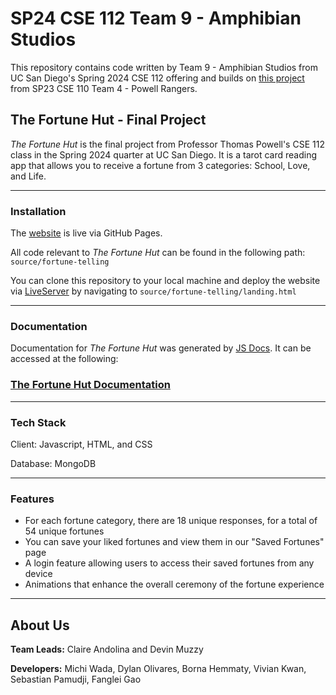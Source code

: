 # SP24 CSE 112 Team 9 - Amphibian Studios
This repository contains code written by Team 9 - Amphibian Studios from UC San Diego's Spring 2024 CSE 112 offering and builds on [this project](https://github.com/cse110-sp23-group4/cse110-sp23-group4) from SP23 CSE 110 Team 4 - Powell Rangers.

## The Fortune Hut - Final Project

*The Fortune Hut* is the final project from Professor Thomas Powell's CSE 112 class in the Spring 2024 quarter at UC San Diego. It is a tarot card reading app that allows you to receive a fortune from 3 categories: School, Love, and Life.
___
### Installation
The [website](https://michinoriw.github.io/cse112-group9/source/fortune-telling/menu.html) is live via GitHub Pages.

All code relevant to *The Fortune Hut* can be found in the following path: `source/fortune-telling`

You can clone this repository to your local machine and deploy the website via [LiveServer](https://marketplace.visualstudio.com/items?itemName=ritwickdey.LiveServer) by navigating to `source/fortune-telling/landing.html`
___
### Documentation
Documentation for *The Fortune Hut* was generated by [JS Docs](https://jsdoc.app/). It can be accessed at the following:
### [The Fortune Hut Documentation](https://cse110-sp23-group4.github.io/cse110-sp23-group4/specs/fortune-telling-docs/index.html)
___
### Tech Stack
Client: Javascript, HTML,  and CSS

Database: MongoDB
___
### Features
- For each fortune category, there are 18 unique responses, for a total of 54 unique fortunes
- You can save your liked fortunes and view them in our "Saved Fortunes" page
- A login feature allowing users to access their saved fortunes from any device
- Animations that enhance the overall ceremony of the fortune experience
___
## About Us
**Team Leads:** Claire Andolina and Devin Muzzy

**Developers:** Michi Wada, Dylan Olivares, Borna Hemmaty, Vivian Kwan, Sebastian Pamudji, Fanglei Gao



